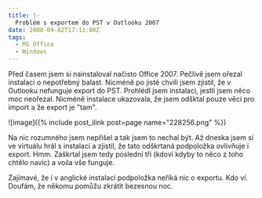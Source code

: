 ```yaml
---
title: |-
  Problém s exportem do PST v Outlooku 2007
date: 2008-09-02T17:11:00Z
tags:
  - MS Office
  - Windows
---
```

Před časem jsem si nainstaloval načisto Office 2007. Pečlivě jsem ořezal instalaci o nepotřebný balast. Nicméně po jisté chvíli jsem zjistil, že v Outlooku nefunguje export do PST. Prohlédl jsem instalaci, jestli jsem něco moc neořezal. Nicméně instalace ukazovala, že jsem odšktal pouze věci pro import a že export je "tam".

![image]({% include post_ilink post=page name="228256.png" %})

Na nic rozumného jsem nepřišel a tak jsem to nechal být. Až dneska jsem si ve virtuálu hrál s instalací a zjistil, že tato odškrtaná podpoložka ovlivňuje i export. Hmm. Zaškrtal jsem tedy poslední tři (kdoví kdyby to něco z toho chtělo navíc) a voila vše funguje.

Zajímavé, že i v anglické instalaci podpoložka neříká nic o exportu. Kdo ví. Doufám, že někomu pomůžu zkrátit bezesnou noc.